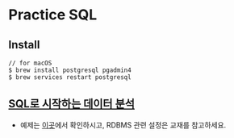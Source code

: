 # Practice SQL

## Install

```
// for macOS
$ brew install postgresql pgadmin4
$ brew services restart postgresql
```

## [SQL로 시작하는 데이터 분석](https://www.aladin.co.kr/shop/wproduct.aspx?ItemId=298955770)

* 예제는 [이곳](https://github.com/sql-for-data-analysis-kr/book)에서 확인하시고, RDBMS 관련 설정은 교재를 참고하세요.
